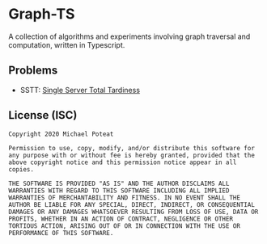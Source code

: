# Graph-TS

A collection of algorithms and experiments involving graph traversal and computation, written in Typescript.

## Problems

* SSTT: [Single Server Total Tardiness](./docs/problemDescription.ts)

## License (ISC)

```
Copyright 2020 Michael Poteat

Permission to use, copy, modify, and/or distribute this software for any purpose with or without fee is hereby granted, provided that the above copyright notice and this permission notice appear in all copies.

THE SOFTWARE IS PROVIDED "AS IS" AND THE AUTHOR DISCLAIMS ALL WARRANTIES WITH REGARD TO THIS SOFTWARE INCLUDING ALL IMPLIED WARRANTIES OF MERCHANTABILITY AND FITNESS. IN NO EVENT SHALL THE AUTHOR BE LIABLE FOR ANY SPECIAL, DIRECT, INDIRECT, OR CONSEQUENTIAL DAMAGES OR ANY DAMAGES WHATSOEVER RESULTING FROM LOSS OF USE, DATA OR PROFITS, WHETHER IN AN ACTION OF CONTRACT, NEGLIGENCE OR OTHER TORTIOUS ACTION, ARISING OUT OF OR IN CONNECTION WITH THE USE OR PERFORMANCE OF THIS SOFTWARE.
```